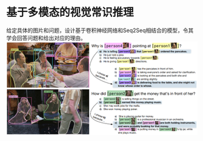 # 基于多模态的视觉常识推理
给定具体的图片和问题，设计基于卷积神经网络和Seq2Seq相结合的模型，令其学会回答问题和给出对应的理由。
![image](https://github.com/tzonglin66/Visual-Commonsense-Reasoning/blob/main/T_images/vcr%E5%9C%BA%E6%99%AF%E5%9B%BE.png)
